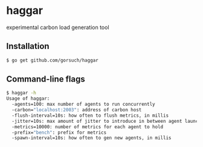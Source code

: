 haggar
======

experimental carbon load generation tool

## Installation

```sh
$ go get github.com/gorsuch/haggar
```

## Command-line flags

```sh
$ haggar -h
Usage of haggar:
  -agents=100: max number of agents to run concurrently
  -carbon="localhost:2003": address of carbon host
  -flush-interval=10s: how often to flush metrics, in millis
  -jitter=10s: max amount of jitter to introduce in between agent launches
  -metrics=10000: number of metrics for each agent to hold
  -prefix="bench": prefix for metrics
  -spawn-interval=10s: how often to gen new agents, in millis
```
